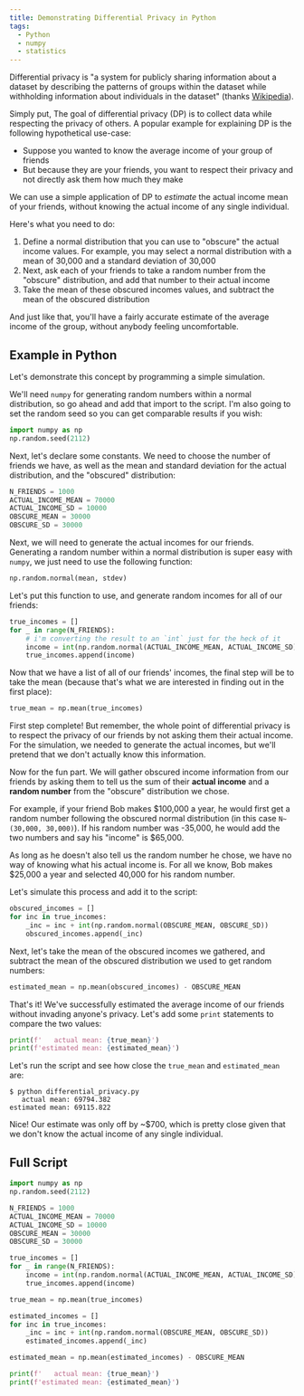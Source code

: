 ```yaml
---
title: Demonstrating Differential Privacy in Python
tags:
  - Python
  - numpy
  - statistics
---
```


Differential privacy is "a system for publicly sharing information about a dataset by describing the patterns of groups within the dataset while withholding information about individuals in the dataset" (thanks [Wikipedia](https://en.wikipedia.org/wiki/Differential_privacy)).

Simply put, The goal of differential privacy (DP) is to collect data while respecting the privacy of others. A popular example for explaining DP is the following hypothetical use-case:
* Suppose you wanted to know the average income of your group of friends
* But because they are your friends, you want to respect their privacy and not directly ask them how much they make

We can use a simple application of DP to *estimate* the actual income mean of your friends, without knowing the actual income of any single individual.

Here's what you need to do:
1. Define a normal distribution that you can use to "obscure" the actual income values. For example, you may select a normal distribution with a mean of 30,000 and a standard deviation of 30,000
2. Next, ask each of your friends to take a random number from the "obscure" distribution, and add that number to their actual income
3. Take the mean of these obscured incomes values, and subtract the mean of the obscured distribution

And just like that, you'll have a fairly accurate estimate of the average income of the group, without anybody feeling uncomfortable.

## Example in Python

Let's demonstrate this concept by programming a simple simulation.

We'll need `numpy` for generating random numbers within a normal distribution, so go ahead and add that import to the script. I'm also going to set the random seed so you can get comparable results if you wish:
```python
import numpy as np
np.random.seed(2112)
```

Next, let's declare some constants. We need to choose the number of friends we have, as well as the mean and standard deviation for the actual distribution, and the "obscured" distribution:
```python
N_FRIENDS = 1000
ACTUAL_INCOME_MEAN = 70000
ACTUAL_INCOME_SD = 10000
OBSCURE_MEAN = 30000
OBSCURE_SD = 30000
```

Next, we will need to generate the actual incomes for our friends. Generating a random number within a normal distribution is super easy with `numpy`, we just need to use the following function:
```python
np.random.normal(mean, stdev)
```

Let's put this function to use, and generate random incomes for all of our friends:
```python
true_incomes = []
for _ in range(N_FRIENDS):
    # i'm converting the result to an `int` just for the heck of it
    income = int(np.random.normal(ACTUAL_INCOME_MEAN, ACTUAL_INCOME_SD))
    true_incomes.append(income)
```

Now that we have a list of all of our friends' incomes, the final step will be to take the mean (because that's what we are interested in finding out in the first place):
```python
true_mean = np.mean(true_incomes)
```

First step complete! But remember, the whole point of differential privacy is to respect the privacy of our friends by not asking them their actual income. For the simulation, we needed to generate the actual incomes, but we'll pretend that we don't actually know this information.

Now for the fun part. We will gather obscured income information from our friends by asking them to tell us the sum of their **actual income** and a **random number** from the "obscure" distribution we chose.

For example, if your friend Bob makes $100,000 a year, he would first get a random number following the obscured normal distribution (in this case `N~(30,000, 30,000)`). If his random number was -35,000, he would add the two numbers and say his "income" is $65,000.

As long as he doesn't also tell us the random number he chose, we have no way of knowing what his actual income is. For all we know, Bob makes $25,000 a year and selected 40,000 for his random number.

Let's simulate this process and add it to the script:
```python
obscured_incomes = []
for inc in true_incomes:
    _inc = inc + int(np.random.normal(OBSCURE_MEAN, OBSCURE_SD))
    obscured_incomes.append(_inc)
```

Next, let's take the mean of the obscured incomes we gathered, and subtract the mean of the obscured distribution we used to get random numbers:
```python
estimated_mean = np.mean(obscured_incomes) - OBSCURE_MEAN
```

That's it! We've successfully estimated the average income of our friends without invading anyone's privacy. Let's add some `print` statements to compare the two values:
```python
print(f'   actual mean: {true_mean}')
print(f'estimated mean: {estimated_mean}')
```

Let's run the script and see how close the `true_mean` and `estimated_mean` are:
```
$ python differential_privacy.py
   actual mean: 69794.382
estimated mean: 69115.822
```

Nice! Our estimate was only off by ~$700, which is pretty close given that we don't know the actual income of any single individual.

## Full Script
```python
import numpy as np
np.random.seed(2112)

N_FRIENDS = 1000
ACTUAL_INCOME_MEAN = 70000
ACTUAL_INCOME_SD = 10000
OBSCURE_MEAN = 30000
OBSCURE_SD = 30000

true_incomes = []
for _ in range(N_FRIENDS):
    income = int(np.random.normal(ACTUAL_INCOME_MEAN, ACTUAL_INCOME_SD))
    true_incomes.append(income)

true_mean = np.mean(true_incomes)

estimated_incomes = []
for inc in true_incomes:
    _inc = inc + int(np.random.normal(OBSCURE_MEAN, OBSCURE_SD))
    estimated_incomes.append(_inc)

estimated_mean = np.mean(estimated_incomes) - OBSCURE_MEAN

print(f'   actual mean: {true_mean}')
print(f'estimated mean: {estimated_mean}')
```
